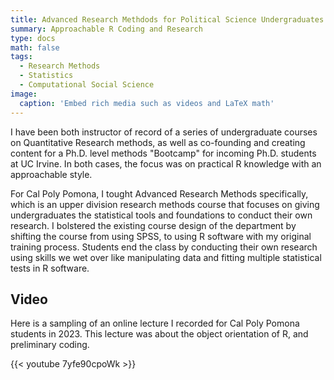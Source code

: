```yaml
---
title: Advanced Research Methdods for Political Science Undergraduates
summary: Approachable R Coding and Research 
type: docs
math: false
tags:
  - Research Methods 
  - Statistics
  - Computational Social Science
image:
  caption: 'Embed rich media such as videos and LaTeX math'
---
```


I have been both instructor of record of a series of undergraduate courses on Quantitative Research methods, as well as co-founding and creating content for a Ph.D. level methods "Bootcamp" for incoming Ph.D. students at UC Irvine. In both cases, the focus was on practical R knowledge with an approachable style. 

For Cal Poly Pomona, I tought Advanced Research Methods specifically, which is an upper division research methods course that focuses on giving undergraduates the statistical tools and foundations to conduct their own research. I bolstered the existing course design of the department by shifting the course from using SPSS, to using R software with my original training process. Students end the class by conducting their own research using skills we wet over like manipulating data and fitting multiple statistical tests in R software.

## Video

Here is a sampling of an online lecture I recorded for Cal Poly Pomona students in 2023. This lecture was about the object orientation of R, and preliminary coding.

{{< youtube 7yfe90cpoWk >}}





